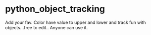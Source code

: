 # python_object_tracking
Add your fav. Color have value to upper and lower and track fun with objects...free to edit..
Anyone can use it.
